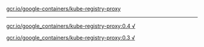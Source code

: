 [gcr.io/google-containers/kube-registry-proxy](https://hub.docker.com/r/sqeven/kube-registry-proxy/tags/) 

----
[gcr.io/google_containers/kube-registry-proxy:0.4 √](https://hub.docker.com/r/sqeven/kube-registry-proxy/tags/)

[gcr.io/google_containers/kube-registry-proxy:0.3 √](https://hub.docker.com/r/sqeven/kube-registry-proxy/tags/)

